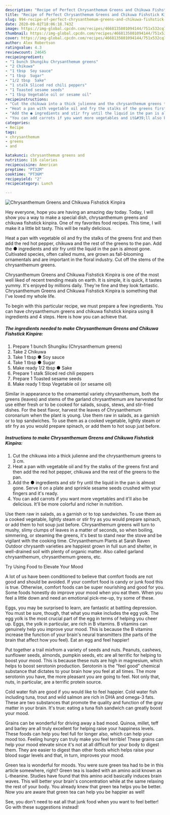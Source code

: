 ```yaml
---
description: "Recipe of Perfect Chrysanthemum Greens and Chikuwa Fishstick Kinpira"
title: "Recipe of Perfect Chrysanthemum Greens and Chikuwa Fishstick Kinpira"
slug: 994-recipe-of-perfect-chrysanthemum-greens-and-chikuwa-fishstick-kinpira
date: 2020-09-02T18:06:18.743Z
image: https://img-global.cpcdn.com/recipes/4668135801094144/751x532cq70/chrysanthemum-greens-and-chikuwa-fishstick-kinpira-recipe-main-photo.jpg
thumbnail: https://img-global.cpcdn.com/recipes/4668135801094144/751x532cq70/chrysanthemum-greens-and-chikuwa-fishstick-kinpira-recipe-main-photo.jpg
cover: https://img-global.cpcdn.com/recipes/4668135801094144/751x532cq70/chrysanthemum-greens-and-chikuwa-fishstick-kinpira-recipe-main-photo.jpg
author: Alex Robertson
ratingvalue: 4.3
reviewcount: 24645
recipeingredient:
- "1 bunch Shungiku Chrysanthemum greens"
- "2 Chikuwa"
- "1 tbsp  Soy sauce"
- "1 tbsp  Sugar"
- "1/2 tbsp  Sake"
- "1 stalk Sliced red chili peppers"
- "1 Toasted sesame seeds"
- "1 tbsp Vegetable oil or sesame oil"
recipeinstructions:
- "Cut the chikuwa into a thick julienne and the chrysanthemum greens to 3 cm."
- "Heat a pan with vegetable oil and fry the stalks of the greens first and then add the red hot pepper, chikuwa and the rest of the greens to the pan."
- "Add the ● ingredients and stir fry until the liquid in the pan is almost gone. Serve it on a plate and sprinkle sesame seeds crushed with your fingers and it&#39;s ready."
- "You can add carrots if you want more vegetables and it&#39;ll also be delicious. It&#39;ll be more colorful and richer in nutrition."
categories:
- Recipe
tags:
- chrysanthemum
- greens
- and

katakunci: chrysanthemum greens and 
nutrition: 116 calories
recipecuisine: American
preptime: "PT32M"
cooktime: "PT36M"
recipeyield: "2"
recipecategory: Lunch

---
```



![Chrysanthemum Greens and Chikuwa Fishstick Kinpira](https://img-global.cpcdn.com/recipes/4668135801094144/751x532cq70/chrysanthemum-greens-and-chikuwa-fishstick-kinpira-recipe-main-photo.jpg)

Hey everyone, hope you are having an amazing day today. Today, I will show you a way to make a special dish, chrysanthemum greens and chikuwa fishstick kinpira. One of my favorites food recipes. This time, I will make it a little bit tasty. This will be really delicious.

Heat a pan with vegetable oil and fry the stalks of the greens first and then add the red hot pepper, chikuwa and the rest of the greens to the pan. Add the ● ingredients and stir fry until the liquid in the pan is almost gone. Cultivated species, often called mums, are grown as fall-blooming ornamentals and are important in the floral industry. Cut off the stems of the chrysanthemum greens.

Chrysanthemum Greens and Chikuwa Fishstick Kinpira is one of the most well liked of recent trending meals on earth. It is simple, it is quick, it tastes yummy. It's enjoyed by millions daily. They're fine and they look fantastic. Chrysanthemum Greens and Chikuwa Fishstick Kinpira is something that I've loved my whole life.


To begin with this particular recipe, we must prepare a few ingredients. You can have chrysanthemum greens and chikuwa fishstick kinpira using 8 ingredients and 4 steps. Here is how you can achieve that.

<!--inarticleads1-->

##### The ingredients needed to make Chrysanthemum Greens and Chikuwa Fishstick Kinpira:

1. Prepare 1 bunch Shungiku (Chrysanthemum greens)
1. Take 2 Chikuwa
1. Take 1 tbsp ● Soy sauce
1. Take 1 tbsp ● Sugar
1. Make ready 1/2 tbsp ● Sake
1. Prepare 1 stalk Sliced red chili peppers
1. Prepare 1 Toasted sesame seeds
1. Make ready 1 tbsp Vegetable oil (or sesame oil)


Similar in appearance to the ornamental variety chrysanthemum, both the greens (leaves) and stems of the garland chrysanthemum are harvested for use either fresh or to be cooked for salads, soups, stews, and stir-fried dishes. For the best flavor, harvest the leaves of Chrysanthemum coronarium when the plant is young. Use them raw in salads, as a garnish or to top sandwiches. To use them as a cooked vegetable, lightly steam or stir fry as you would prepare spinach, or add them to hot soup just before. 

<!--inarticleads2-->

##### Instructions to make Chrysanthemum Greens and Chikuwa Fishstick Kinpira:

1. Cut the chikuwa into a thick julienne and the chrysanthemum greens to 3 cm.
1. Heat a pan with vegetable oil and fry the stalks of the greens first and then add the red hot pepper, chikuwa and the rest of the greens to the pan.
1. Add the ● ingredients and stir fry until the liquid in the pan is almost gone. Serve it on a plate and sprinkle sesame seeds crushed with your fingers and it&#39;s ready.
1. You can add carrots if you want more vegetables and it&#39;ll also be delicious. It&#39;ll be more colorful and richer in nutrition.


Use them raw in salads, as a garnish or to top sandwiches. To use them as a cooked vegetable, lightly steam or stir fry as you would prepare spinach, or add them to hot soup just before. Chrysanthemum greens will turn to mushy, slimy clumps of leaves in a matter of seconds, so when boiling, simmering, or steaming the greens, it&#39;s best to stand near the stove and be vigilant with the cooking time. Chrysanthemum Plants at Sarah Raven Outdoor chrysanth varieties are happiest grown in full sun and shelter, in well-drained soil with plenty of organic matter. Also called garland chrysanthemum, chrysanthemum greens, etc. 

Try Using Food to Elevate Your Mood


A lot of us have been conditioned to believe that comfort foods are not good and should be avoided. If your comfort food is candy or junk food this is true. Otherwise, comfort foods can be super nourishing and good for you. Some foods honestly do improve your mood when you eat them. When you feel a little down and need an emotional pick-me-up, try some of these.

Eggs, you may be surprised to learn, are fantastic at battling depression. You must be sure, though, that what you make includes the egg yolk. The egg yolk is the most crucial part of the egg in terms of helping you cheer up. Eggs, the yolk in particular, are rich in B vitamins. B vitamins can genuinely help you improve your mood. This is because the B vitamins increase the function of your brain's neural transmitters (the parts of the brain that affect how you feel). Eat an egg and feel happier!

Put together a trail mixfrom a variety of seeds and nuts. Peanuts, cashews, sunflower seeds, almonds, pumpkin seeds, etc are all terrific for helping to boost your mood. This is because these nuts are high in magnesium, which helps to boost serotonin production. Serotonin is the "feel good" chemical substance that dictates to your brain how you feel at all times. The more serotonin you have, the more pleasant you are going to feel. Not only that, nuts, in particular, are a terrific protein source.

Cold water fish are good if you would like to feel happier. Cold water fish including tuna, trout and wild salmon are rich in DHA and omega-3 fats. These are two substances that promote the quality and function of the gray matter in your brain. It's true: eating a tuna fish sandwich can greatly boost your mood. 

Grains can be wonderful for driving away a bad mood. Quinoa, millet, teff and barley are all truly excellent for helping raise your happiness levels. These foods can help you feel full for longer also, which can help your mood too. Feeling hungry can truly make you feel terrible! These grains can help your mood elevate since it's not at all difficult for your body to digest them. They are easier to digest than other foods which helps raise your blood sugar levels and that, in turn, improves your mood.

Green tea is wonderful for moods. You were sure green tea had to be in this article somewhere, right? Green tea is loaded with an amino acid known as L-theanine. Studies have found that this amino acid basically induces brain waves. This will better your brain's concentration while at the same relaxing the rest of your body. You already knew that green tea helps you be better. Now you are aware that green tea can help you be happier as well!

See, you don't need to eat all that junk food when you want to feel better! Go  with  these suggestions  instead!

